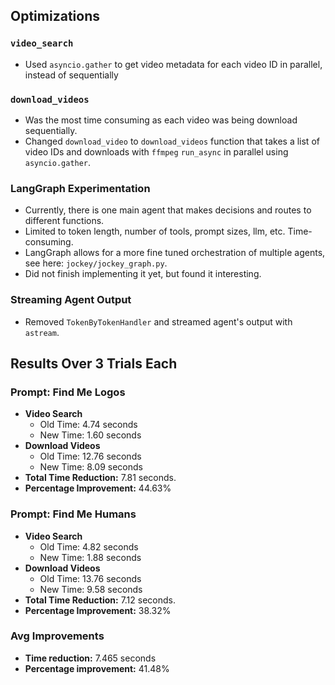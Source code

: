 ## Optimizations

### `video_search`

- Used `asyncio.gather` to get video metadata for each video ID in parallel, instead of sequentially

### `download_videos`

- Was the most time consuming as each video was being download sequentially.
- Changed `download_video` to `download_videos` function that takes a list of video IDs and downloads with `ffmpeg` `run_async` in parallel using `asyncio.gather`.

### LangGraph Experimentation

- Currently, there is one main agent that makes decisions and routes to different functions.
- Limited to token length, number of tools, prompt sizes, llm, etc. Time-consuming.
- LangGraph allows for a more fine tuned orchestration of multiple agents, see here: `jockey/jockey_graph.py`.
- Did not finish implementing it yet, but found it interesting.

### Streaming Agent Output

- Removed `TokenByTokenHandler` and streamed agent's output with `astream`.

## Results Over 3 Trials Each

### Prompt: Find Me Logos

- **Video Search**
  - Old Time: 4.74 seconds
  - New Time: 1.60 seconds
- **Download Videos**
  - Old Time: 12.76 seconds
  - New Time: 8.09 seconds
- **Total Time Reduction:** 7.81 seconds.
- **Percentage Improvement:** 44.63%

### Prompt: Find Me Humans

- **Video Search**
  - Old Time: 4.82 seconds
  - New Time: 1.88 seconds
- **Download Videos**
  - Old Time: 13.76 seconds
  - New Time: 9.58 seconds
- **Total Time Reduction:** 7.12 seconds.
- **Percentage Improvement:** 38.32%

### Avg Improvements

- **Time reduction:** 7.465 seconds
- **Percentage improvement:** 41.48%
